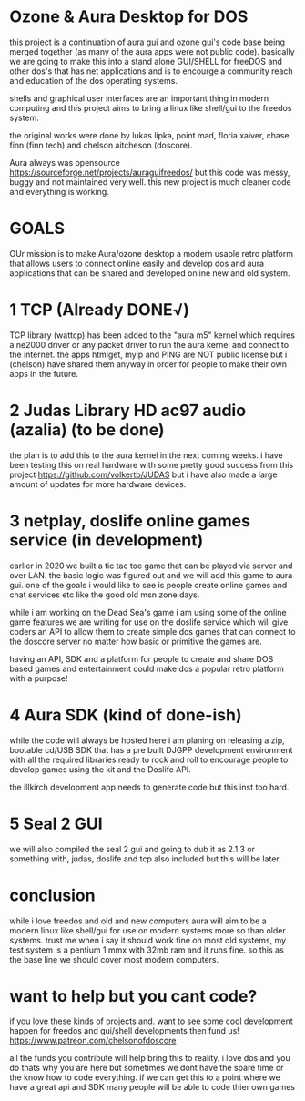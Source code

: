 # Ozone & Aura Desktop for DOS
this project is a continuation of aura gui and ozone gui's code base being merged together (as many of the aura apps were not public code).
basically we are going to make this into a stand alone GUI/SHELL for freeDOS and other dos's that has net applications and is to encourge a community reach and education of the dos operating systems.

shells and graphical user interfaces are an important thing in modern computing and this project aims to bring a linux like shell/gui to the freedos system.

the original works were done by lukas lipka, point mad, floria xaiver, chase finn (finn tech) and chelson aitcheson (doscore).

Aura always was opensource https://sourceforge.net/projects/auraguifreedos/ but this code was messy, buggy and not maintained very well. this new project is much cleaner code and everything is working.

# GOALS
OUr mission is to make Aura/ozone desktop a modern usable retro platform that allows users to connect online easily and develop dos and aura applications that can be shared and developed online new and old system.

# 1 TCP (Already DONE√)
TCP library (wattcp) has been added to the "aura m5" kernel which requires a ne2000 driver or any packet driver to run the aura kernel and connect to the internet.
the apps htmlget, myip and PING are NOT public license but i (chelson) have shared them anyway in order for people to make their own apps in the future.

# 2 Judas Library HD ac97 audio (azalia) (to be done)
the plan is to add this to the aura kernel in the next coming weeks. i have been testing this on real hardware with some pretty good success from this project https://github.com/volkertb/JUDAS but i have also made a large amount of updates for more hardware devices.

# 3 netplay, doslife online games service (in development)
earlier in 2020 we built a tic tac toe game that can be played via server and over LAN. the basic logic was figured out and we will add this game to aura gui. one of the goals i would like to see is people create online games and chat services etc like the good old msn zone days.

while i am working on the Dead Sea's game i am using some of the online game features we are writing for use on the doslife service which will give coders an API to allow them to create simple dos games that can connect to the doscore server no matter how basic or primitive the games are.

having an API, SDK and a platform for people to create and share DOS based games and entertainment could make dos a popular retro platform with a purpose!

# 4 Aura SDK (kind of done-ish)
while the code will always be hosted here i am planing on releasing a zip, bootable cd/USB SDK that has a pre built DJGPP development environment with all the required libraries ready to rock and roll to encourage people to develop games using the kit and the Doslife API.

the illkirch development app needs to generate code but this inst too hard.

# 5 Seal 2 GUI
we will also compiled the seal 2 gui and going to dub it as 2.1.3 or something with, judas, doslife and tcp also included but this will be later.

# conclusion
while i love freedos and old and new computers aura will aim to be a modern linux like shell/gui for use on modern systems more so than older systems. trust me when i say it should work fine on most old systems, my test system is a pentium 1 mmx with 32mb ram and it runs fine. so this as the base line we should cover most modern computers.

# want to help but you cant code?
if you love these kinds of projects and. want to see some cool development happen for freedos and gui/shell developments then fund us!
https://www.patreon.com/chelsonofdoscore

all the funds you contribute will help bring this to reality. i love dos and you do thats why you are here but sometimes we dont have the spare time or the know how to code everything. if we can get this to a point where we have a great api and SDK many people will be able to code thier own games
